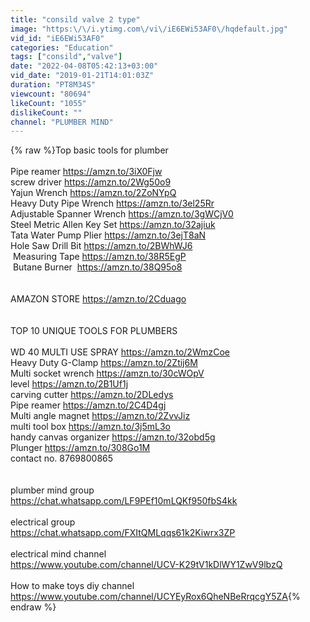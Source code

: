 ```yaml
---
title: "consild valve 2 type"
image: "https:\/\/i.ytimg.com\/vi\/iE6EWi53AF0\/hqdefault.jpg"
vid_id: "iE6EWi53AF0"
categories: "Education"
tags: ["consild","valve"]
date: "2022-04-08T05:42:13+03:00"
vid_date: "2019-01-21T14:01:03Z"
duration: "PT8M34S"
viewcount: "80694"
likeCount: "1055"
dislikeCount: ""
channel: "PLUMBER MIND"
---
```

{% raw %}Top basic tools for plumber <br /><br />Pipe reamer <a rel="nofollow" target="blank" href="https://amzn.to/3iX0Fjw">https://amzn.to/3iX0Fjw</a><br />screw driver <a rel="nofollow" target="blank" href="https://amzn.to/2Wg50o9">https://amzn.to/2Wg50o9</a><br />Yajun Wrench <a rel="nofollow" target="blank" href="https://amzn.to/2ZoNYpQ">https://amzn.to/2ZoNYpQ</a><br />Heavy Duty Pipe Wrench <a rel="nofollow" target="blank" href="https://amzn.to/3el25Rr">https://amzn.to/3el25Rr</a><br />Adjustable Spanner Wrench <a rel="nofollow" target="blank" href="https://amzn.to/3gWCjV0">https://amzn.to/3gWCjV0</a><br />Steel Metric Allen Key Set <a rel="nofollow" target="blank" href="https://amzn.to/32ajiuk">https://amzn.to/32ajiuk</a><br />Tata Water Pump Plier <a rel="nofollow" target="blank" href="https://amzn.to/3ejT8aN">https://amzn.to/3ejT8aN</a><br />Hole Saw Drill Bit <a rel="nofollow" target="blank" href="https://amzn.to/2BWhWJ6">https://amzn.to/2BWhWJ6</a><br /> Measuring Tape <a rel="nofollow" target="blank" href="https://amzn.to/38R5EgP">https://amzn.to/38R5EgP</a><br /> Butane Burner  <a rel="nofollow" target="blank" href="https://amzn.to/38Q95o8">https://amzn.to/38Q95o8</a><br /> <br /> <br />AMAZON STORE <a rel="nofollow" target="blank" href="https://amzn.to/2Cduago">https://amzn.to/2Cduago</a><br /> <br /> <br />TOP 10 UNIQUE TOOLS FOR PLUMBERS <br /><br />WD 40 MULTI USE SPRAY <a rel="nofollow" target="blank" href="https://amzn.to/2WmzCoe">https://amzn.to/2WmzCoe</a><br />Heavy Duty G-Clamp <a rel="nofollow" target="blank" href="https://amzn.to/2Ztij6M">https://amzn.to/2Ztij6M</a><br />Multi socket wrench <a rel="nofollow" target="blank" href="https://amzn.to/30cWOpV">https://amzn.to/30cWOpV</a><br />level  <a rel="nofollow" target="blank" href="https://amzn.to/2B1Uf1j">https://amzn.to/2B1Uf1j</a><br />carving cutter <a rel="nofollow" target="blank" href="https://amzn.to/2DLedys">https://amzn.to/2DLedys</a><br />Pipe reamer <a rel="nofollow" target="blank" href="https://amzn.to/2C4D4gj">https://amzn.to/2C4D4gj</a><br />Multi angle magnet <a rel="nofollow" target="blank" href="https://amzn.to/2ZvvJiz">https://amzn.to/2ZvvJiz</a><br />multi tool box  <a rel="nofollow" target="blank" href="https://amzn.to/3j5mL3o">https://amzn.to/3j5mL3o</a><br />handy canvas organizer <a rel="nofollow" target="blank" href="https://amzn.to/32obd5g">https://amzn.to/32obd5g</a><br />Plunger <a rel="nofollow" target="blank" href="https://amzn.to/308Go1M">https://amzn.to/308Go1M</a><br />contact no. 8769800865<br /><br /><br />plumber mind group <br /><a rel="nofollow" target="blank" href="https://chat.whatsapp.com/LF9PEf10mLQKf950fbS4kk">https://chat.whatsapp.com/LF9PEf10mLQKf950fbS4kk</a><br /><br />electrical group<br /><a rel="nofollow" target="blank" href="https://chat.whatsapp.com/FXItQMLqqs61k2Kiwrx3ZP">https://chat.whatsapp.com/FXItQMLqqs61k2Kiwrx3ZP</a><br /><br />electrical mind channel <br /><a rel="nofollow" target="blank" href="https://www.youtube.com/channel/UCV-K29tV1kDlWY1ZwV9lbzQ">https://www.youtube.com/channel/UCV-K29tV1kDlWY1ZwV9lbzQ</a><br /><br />How to make toys diy channel<br /><a rel="nofollow" target="blank" href="https://www.youtube.com/channel/UCYEyRox6QheNBeRrqcgY5ZA">https://www.youtube.com/channel/UCYEyRox6QheNBeRrqcgY5ZA</a>{% endraw %}
